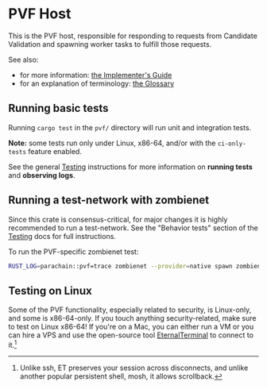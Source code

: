 # PVF Host

This is the PVF host, responsible for responding to requests from Candidate
Validation and spawning worker tasks to fulfill those requests.

See also:

- for more information: [the Implementer's Guide][impl-guide]
- for an explanation of terminology: [the Glossary][glossary]

## Running basic tests

Running `cargo test` in the `pvf/` directory will run unit and integration
tests.

**Note:** some tests run only under Linux, x86-64, and/or with the
`ci-only-tests` feature enabled.

See the general [Testing][testing] instructions for more information on
**running tests** and **observing logs**.

## Running a test-network with zombienet

Since this crate is consensus-critical, for major changes it is highly
recommended to run a test-network. See the "Behavior tests" section of the
[Testing][testing] docs for full instructions.

To run the PVF-specific zombienet test:

```sh
RUST_LOG=parachain::pvf=trace zombienet --provider=native spawn zombienet_tests/functional/0001-parachains-pvf.toml
```

## Testing on Linux

Some of the PVF functionality, especially related to security, is Linux-only,
and some is x86-64-only. If you touch anything security-related, make sure to
test on Linux x86-64! If you're on a Mac, you can either run a VM or you can hire
a VPS and use the open-source tool [EternalTerminal][et] to connect to it.[^et]

[^et]: Unlike ssh, ET preserves your session across disconnects, and unlike
another popular persistent shell, mosh, it allows scrollback.

[impl-guide]: https://paritytech.github.io/polkadot-sdk/book/pvf-prechecking.html#summary
[glossary]: https://paritytech.github.io/polkadot-sdk/book/glossary.html
[testing]: https://github.com/paritytech/polkadot-sdk/blob/master/polkadot/doc/testing.md
[et]: https://github.com/MisterTea/EternalTerminal
